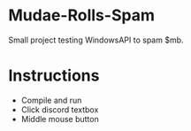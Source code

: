 # Mudae-Rolls-Spam
Small project testing WindowsAPI to spam $mb.
# Instructions
- Compile and run
- Click discord textbox
- Middle mouse button
